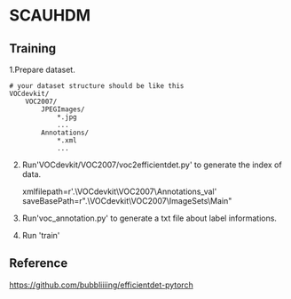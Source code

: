 # SCAUHDM

## Training 

1.Prepare dataset.

    # your dataset structure should be like this
    VOCdevkit/
        VOC2007/  
            JPEGImages/
                *.jpg
                ...
            Annotations/
                *.xml
                ...
                
2. Run'VOCdevkit/VOC2007/voc2efficientdet.py' to generate the index of data.

    xmlfilepath=r'.\VOCdevkit\VOC2007\Annotations_val'
    saveBasePath=r".\VOCdevkit\VOC2007\ImageSets\Main"

3. Run'voc_annotation.py' to generate a txt file about label informations.

4. Run 'train'


## Reference
https://github.com/bubbliiiing/efficientdet-pytorch

